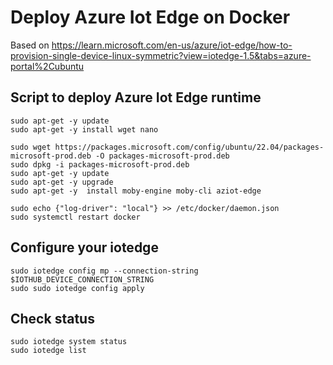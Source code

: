 # Deploy Azure Iot Edge on Docker

Based on https://learn.microsoft.com/en-us/azure/iot-edge/how-to-provision-single-device-linux-symmetric?view=iotedge-1.5&tabs=azure-portal%2Cubuntu


## Script to deploy Azure Iot Edge runtime

    sudo apt-get -y update
    sudo apt-get -y install wget nano

    sudo wget https://packages.microsoft.com/config/ubuntu/22.04/packages-microsoft-prod.deb -O packages-microsoft-prod.deb
    sudo dpkg -i packages-microsoft-prod.deb
    sudo apt-get -y update
    sudo apt-get -y upgrade
    sudo apt-get -y  install moby-engine moby-cli aziot-edge

    sudo echo {"log-driver": "local"} >> /etc/docker/daemon.json
    sudo systemctl restart docker

## Configure your iotedge
    sudo iotedge config mp --connection-string $IOTHUB_DEVICE_CONNECTION_STRING
    sudo sudo iotedge config apply

## Check status

    sudo iotedge system status
    sudo iotedge list